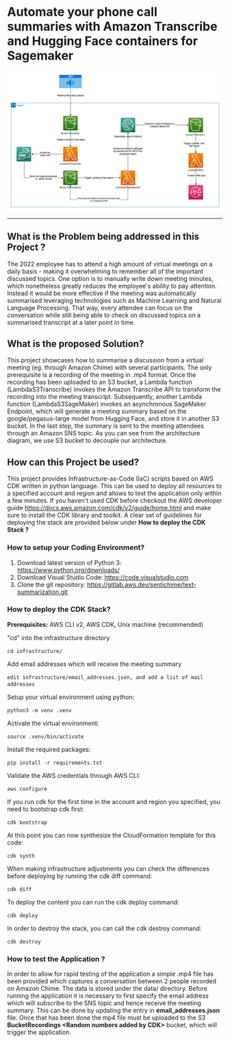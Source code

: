 # Automate your phone call summaries with Amazon Transcribe and Hugging Face containers for Sagemaker


![Architecture Diagram](AD.png)

---

## What is the Problem being addressed in this Project ?

The 2022 employee has to attend a high amount of virtual meetings on a daily basis - making it overwhelming to remember all of the important discussed topics. One option is to manually write down meeting minutes, which nonetheless greatly reduces the employee's ability to pay attention. Instead it would be more effective if the meeting was automatically summarised leveraging technologies such as Machine Learning and Natural Language Processing. That way, every attendee can focus on the conversation while still being able to check on discussed topics on a summarised transcript at a later point in time.


## What is the proposed Solution?

This project showcases how to summarise a discussion from a virtual meeting (eg. through Amazon Chime) with several participants. The only prerequisite is a recording of the meeting in .mp4 format. Once the recording has been uploaded to an S3 bucket, a Lambda function (LambdaS3Transcribe) invokes the Amazon Transcribe API to transform the recording into the meeting transcript. Subsequently, another Lambda function (LambdaS3SageMaker) invokes an asynchronous SageMaker Endpoint, which will generate a meeting summary based on the google/pegasus-large model from Hugging Face, and store it in another S3 bucket. In the last step, the summary is sent to the meeting attendees through an Amazon SNS topic. As you can see from the architecture diagram, we use S3 bucket to decouple our architecture. 

## How can this Project be used?

This project provides Infrastructure-as-Code (IaC) scripts based on AWS CDK written in python language. This can be used to deploy all resources to a specified account and region and allows to test the application only within a few minutes. If you haven't used CDK before checkout the AWS developer guide https://docs.aws.amazon.com/cdk/v2/guide/home.html and make sure to install the CDK library and toolkit. A clear set of guidelines for deploying the stack are provided below under **How to deploy the CDK Stack ?**

### How to setup your Coding Environment?

1. Download latest version of Python 3: https://www.python.org/downloads/
2. Download Visual Studio Code: https://code.visualstudio.com
3. Clone the git repository: https://gitlab.aws.dev/sentichime/text-summarization.git

### How to deploy the CDK Stack?

**Prerequisites:** AWS CLI v2, AWS CDK, Unix machine (recommended)

"cd" into the infrastructure directory 

```
cd infrastructure/
```

Add email addresses which will receive the meeting summary

```
edit infrastructure/email_addresses.json, and add a list of mail addresses
```

Setup your virtual environment using python:
```
python3 -m venv .venv
```

Activate the virtual environment: 
```
source .venv/bin/activate
```

Install the required packages:
```
pip install -r requirements.txt
```

Validate the AWS credentials through AWS CLI:
```
aws configure 
```

If you run cdk for the first time in the account and region you specified, you need to bootstrap cdk first:
```
cdk bootstrap
```

At this point you can now synthesize the CloudFormation template for this code:
```
cdk synth
```

When making infrastructure adjustments you can check the differences before deploying by running the cdk diff command:
```
cdk diff
```

To deploy the content you can run the cdk deploy command:
```
cdk deploy
```

In order to destroy the stack, you can call the cdk destroy command:
```
cdk destroy
```

### How to test the Application ?
In order to allow for rapid testing of the application a simple .mp4 file has been provided which captures a conversation between 2 people recorded on Amazon Chime. The data is stored under the data/ directory. Before running the application it is necessary to first specify the email address which will subscribe to the SNS topic and hence receive the meeting summary. This can be done by updating the entry in **email_addresses.json** file. Once that has been done the mp4 file must be uploaded to the S3 **BucketRecordings \<Random numbers added by CDK\>**  bucket, which will trigger the application.
